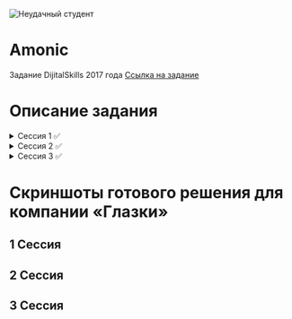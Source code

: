 ![Неудачный студент](https://user-images.githubusercontent.com/20025263/111709300-6781ee00-8858-11eb-9cad-cc08dc4ddb9c.png)
# Amonic
Задание DijitalSkills 2017 года
[Ссылка на задание](https://drive.google.com/drive/folders/1OKoP556_mWiUolI2QNZAdXdwzvIbvnCM?usp=sharing)

# Описание задания
<details>
  <summary>Сессия 1 ✅</summary>
 
- ✅ Создание БД из скриптов
- ✅ Импорт данных, с предварительным форматированием 
- ✅ Отслеживание активности пользователей
- ✅ Создание форма авторизации
- ✅ Главное меню администратора
- ✅ Главное меню пользователя

</details>

<details>
  <summary>Сессия 2 ✅</summary>
 
- ✅ Создание БД из скриптов
- ✅ Импорт данных, с предварительным форматированием 
- ✅ Управление расписанием полетов
- ✅ Применение изменений в раписании рейсов (импорт CSV)

</details>

<details>
  <summary>Сессия 3 ✅</summary>
 
- ✅ Создание БД из скриптов
- ✅ Поиск рейсов
- ✅ Создание форма авторизации
- ✅ Главное меню администратора
 - ✅ Поиск прямого рейса (включая все формы для фильтрации рейсов)
 - ❌ Поиск с пересадками (альтернативные маршруты)
 - ❌ Построение маршрута на карте
- ✅ Бронирование билета
- ✅ Выбор способа оплаты брони

</details>


# Скриншоты готового решения для компании «Глазки»
## 1 Сессия
## 2 Сессия 
## 3 Сессия
